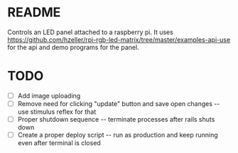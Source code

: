 # README

Controls an LED panel attached to a raspberry pi. It uses https://github.com/hzeller/rpi-rgb-led-matrix/tree/master/examples-api-use for the api and demo programs for the panel.

# TODO

- [ ] Add image uploading
- [ ] Remove need for clicking "update" button and save open changes -- use stimulus reflex for that
- [ ] Proper shutdown sequence -- terminate processes after rails shuts down
- [ ] Create a proper deploy script -- run as production and keep running even after terminal is closed

